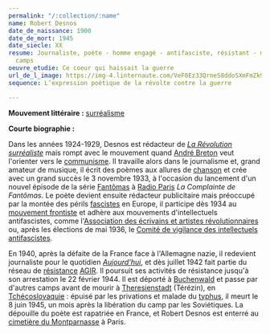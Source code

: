 ```yaml
---
permalink: "/:collection/:name"
name: Robert Desnos
date_de_naissance: 1900
date_de_mort: 1945
date_siecle: XX
resume: Journaliste, poète - homme engagé - antifasciste, résistant - mort dans les
  camps
oeuvre_etudie: Ce coeur qui haissait la guerre
url_de_l_image: https://img-4.linternaute.com/VeF0Ez33QrneS8ddoSXmFmZk9Iw=/1240x/smart/15ffdde6880d40db905c374fa875e5a0/ccmcms-linternaute/1241650.jpg
sequence: L’expression poétique de la révolte contre la guerre

---
```

**Mouvement littéraire :**  [surréalisme](https://fr.wikipedia.org/wiki/Surr%C3%A9alisme)

**Courte biographie :** 

Dans les années 1924-1929, Desnos est rédacteur de [_La Révolution surréaliste_](https://fr.wikipedia.org/wiki/La_R%C3%A9volution_surr%C3%A9aliste "La Révolution surréaliste") mais rompt avec le mouvement quand [André Breton](https://fr.wikipedia.org/wiki/Andr%C3%A9_Breton "André Breton") veut l'orienter vers le [communisme](https://fr.wikipedia.org/wiki/Communisme "Communisme"). Il travaille alors dans le journalisme et, grand amateur de musique, il écrit des poèmes aux allures de [chanson](https://fr.wikipedia.org/wiki/Chanson "Chanson") et crée avec un grand succès le 3 novembre 1933, à l'occasion du lancement d'un nouvel épisode de la série [Fantômas](https://fr.wikipedia.org/wiki/Fant%C3%B4mas "Fantômas") à [Radio Paris](https://fr.wikipedia.org/wiki/Radio_Paris "Radio Paris") _La Complainte de Fantômas_.
Le poète devient ensuite rédacteur publicitaire mais préoccupé par la montée des périls [fascistes](https://fr.wikipedia.org/wiki/Fascistes "Fascistes") en Europe, il participe dès 1934 au [mouvement frontiste](https://fr.wikipedia.org/wiki/Parti_frontiste "Parti frontiste") et adhère aux mouvements d'intellectuels antifascistes, comme l'[Association des écrivains et artistes révolutionnaires](https://fr.wikipedia.org/wiki/Association_des_%C3%A9crivains_et_artistes_r%C3%A9volutionnaires "Association des écrivains et artistes révolutionnaires") ou, après les élections de mai 1936, le [Comité de vigilance des intellectuels antifascistes](https://fr.wikipedia.org/wiki/Comit%C3%A9_de_vigilance_des_intellectuels_antifascistes "Comité de vigilance des intellectuels antifascistes").

En 1940, après la défaite de la France face à l'Allemagne nazie, il redevient journaliste pour le quotidien [_Aujourd'hui_](https://fr.wikipedia.org/wiki/Aujourd%27hui_(quotidien) "Aujourd'hui (quotidien)"), et dès juillet 1942 fait partie du réseau de [résistance](https://fr.wikipedia.org/wiki/R%C3%A9sistance_int%C3%A9rieure_fran%C3%A7aise "Résistance intérieure française") [AGIR](https://fr.wikipedia.org/wiki/R%C3%A9seau_AGIR "Réseau AGIR"). Il poursuit ses activités de résistance jusqu'à son arrestation le 22 février 1944. Il est déporté à [Buchenwald](https://fr.wikipedia.org/wiki/Buchenwald "Buchenwald") et passe par d'autres camps avant de mourir à [Theresienstadt](https://fr.wikipedia.org/wiki/Camp_de_concentration_de_Theresienstadt "Camp de concentration de Theresienstadt") (Térézin), en [Tchécoslovaquie](https://fr.wikipedia.org/wiki/Tch%C3%A9coslovaquie "Tchécoslovaquie") : épuisé par les privations et malade du [typhus](https://fr.wikipedia.org/wiki/Typhus "Typhus"), il meurt le 8 juin 1945, un mois après la libération du camp par les Soviétiques. La dépouille du poète est rapatriée en France, et Robert Desnos est enterré au [cimetière du Montparnasse](https://fr.wikipedia.org/wiki/Cimeti%C3%A8re_du_Montparnasse "Cimetière du Montparnasse") à Paris.
